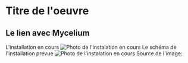 # Titre de l'oeuvre

## Le lien avec Mycelium


L'installation en cours
![Photo de l'instalation en cours]()
Le schéma de l'installation prévue
![Photo de l'instalation en cours]()
Source de l'image: 


